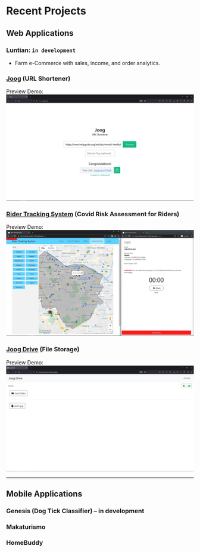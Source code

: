 # Recent Projects

## Web Applications

### Luntian: `in development`

- Farm e-Commerce with sales, income, and order analytics.

### [Joog](https://joog.uno/) (URL Shortener)

Preview Demo:
[![](./assets/joog_tn.png)](https://user-images.githubusercontent.com/47204120/115469673-a8aa5b00-a267-11eb-99d7-62b2b9d3032e.mp4)

### [Rider Tracking System](https://rider-tracking-system-7a4c1.web.app/) (Covid Risk Assessment for Riders)

Preview Demo:
[![](./assets/rts_tn.jpg)](./assets/rts.mp4)

### [Joog Drive](https://portfolio-a03ed.web.app/) (File Storage)

Preview Demo:
[![](./assets/joog_drive_tn.jpg)](./assets/joog_drive.mp4)

---

## Mobile Applications

### Genesis (Dog Tick Classifier) – in development

### Makaturismo

### HomeBuddy
